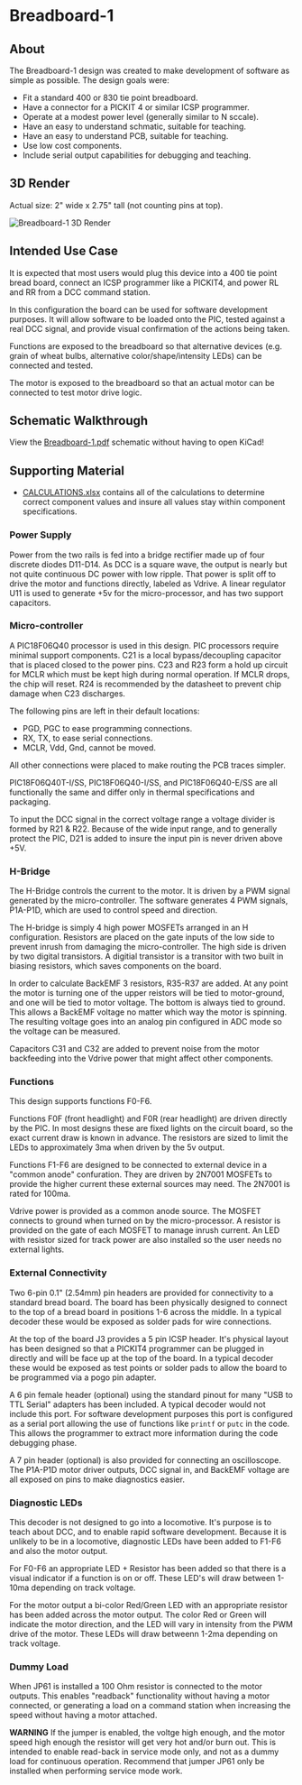 # Breadboard-1

## About

The Breadboard-1 design was created to make development of software as
simple as possible.  The design goals were:

* Fit a standard 400 or 830 tie point breadboard.
* Have a connector for a PICKIT 4 or similar ICSP programmer.
* Operate at a modest power level (generally similar to N sccale).
* Have an easy to understand schmatic, suitable for teaching.
* Have an easy to understand PCB, suitable for teaching.
* Use low cost components.
* Include serial output capabilities for debugging and teaching.

## 3D Render

Actual size: 2" wide x 2.75" tall (not counting pins at top).

![Breadboard-1 3D Render](Breadboard-1.jpg)

## Intended Use Case

It is expected that most users would plug this device into a 400 tie point bread board,
connect an ICSP programmer like a PICKIT4, and power RL and RR from a DCC command station.

In this configuration the board can be used for software development purposes.  It will
allow software to be loaded onto the PIC, tested against a real DCC signal, and provide
visual confirmation of the actions being taken.

Functions are exposed to the breadboard so that alternative devices (e.g. grain of wheat
bulbs, alternative color/shape/intensity LEDs) can be connected and tested.

The motor is exposed to the breadboard so that an actual motor can be connected to test
motor drive logic.

## Schematic Walkthrough

View the [Breadboard-1.pdf](Breadboard-1.pdf) schematic without having to open KiCad!

## Supporting Material

* [CALCULATIONS.xlsx](CALCULATIONS.xlsx) contains all of the calculations
  to determine correct component values and insure all values stay within
  component specifications.

### Power Supply

Power from the two rails is fed into a bridge rectifier made up of
four discrete diodes D11-D14.  As DCC is a square wave, the output
is nearly but not quite continuous DC power with low ripple.  That
power is split off to drive the motor and functions directly, labeled
as Vdrive.  A linear regulator U11 is used to generate +5v for the
micro-processor, and has two support capacitors.

### Micro-controller

A PIC18F06Q40 processor is used in this design.  PIC processors
require minimal support components.  C21 is a local bypass/decoupling
capacitor that is placed closed to the power pins.  C23 and R23
form a hold up circuit for MCLR which must be kept high during
normal operation.  If MCLR drops, the chip will reset.  R24 is
recommended by the datasheet to prevent chip damage when C23
discharges.

The following pins are left in their default locations:

- PGD, PGC to ease programming connections.
- RX, TX, to ease serial connections.
- MCLR, Vdd, Gnd, cannot be moved.

All other connections were placed to make routing the PCB traces
simpler.

PIC18F06Q40T-I/SS, PIC18F06Q40-I/SS, and PIC18F06Q40-E/SS are all
functionally the same and differ only in thermal specifications and
packaging.

To input the DCC signal in the correct voltage range a voltage divider
is formed by R21 & R22.  Because of the wide input range, and to generally
protect the PIC, D21 is added to insure the input pin is never driven above
+5V.

### H-Bridge

The H-Bridge controls the current to the motor.  It is driven by a
PWM signal generated by the micro-controller.  The software generates
4 PWM signals, P1A-P1D, which are used to control speed and direction.

The H-bridge is simply 4 high power MOSFETs arranged in an H
configuration.  Resistors are placed on the gate inputs of the
low side to prevent inrush from damaging the micro-controller.
The high side is driven by two digital transistors.  A digitial
transistor is a transitor with two built in biasing resistors,
which saves components on the board.

In order to calculate BackEMF 3 resistors, R35-R37 are added.  At any point
the motor is turning one of the upper reistors will be tied to
motor-ground, and one will be tied to motor voltage.  The bottom
is always tied to ground.  This allows a BackEMF voltage no matter
which way the motor is spinning.  The resulting voltage goes into
an analog pin configured in ADC mode so the voltage can be measured.

Capacitors C31 and C32 are added to prevent noise from the motor
backfeeding into the Vdrive power that might affect other components.

### Functions

This design supports functions F0-F6.

Functions F0F (front headlight) and F0R (rear headlight) are driven directly by the PIC.
In most designs these are fixed lights on the circuit board, so the exact current draw is
known in advance.  The resistors are sized to limit the LEDs to approximately 3ma when
driven by the 5v output.

Functions F1-F6 are designed to be connected to external device in a "common anode"
confuration.  They are driven by 2N7001 MOSFETs to provide the higher current these
external sources may need.  The 2N7001 is rated for 100ma.

Vdrive power is provided as a common anode source.  The MOSFET connects to ground when turned
on by the micro-processor.  A resistor is provided on the gate of each MOSFET to manage
inrush current.  An LED with resistor sized for track power are also installed so the
user needs no external lights.

### External Connectivity

Two 6-pin 0.1" (2.54mm) pin headers are provided for connectivity
to a standard bread board.  The board has been physically designed
to connect to the top of a bread board in positions 1-6 across the
middle.  In a typical decoder these would be exposed as solder pads
for wire connections.

At the top of the board J3 provides a 5 pin ICSP header.  It's
physical layout has been designed so that a PICKIT4 programmer can
be plugged in directly and will be face up at the top of the board.
In a typical decoder these would be exposed as test points or solder
pads to allow the board to be programmed via a pogo pin adapter.

A 6 pin female header (optional) using the standard pinout for many
"USB to TTL Serial" adapters has been included.  A typical decoder
would not include this port. For software development purposes this
port is configured as a serial port allowing the use of functions
like `printf` or `putc` in the code.  This allows the programmer
to extract more information during the code debugging phase.

A 7 pin header (optional) is also provided for connecting an oscilloscope.
The P1A-P1D motor driver outputs, DCC signal in, and BackEMF voltage are
all exposed on pins to make diagnostics easier.

### Diagnostic LEDs

This decoder is not designed to go into a locomotive.  It's purpose
is to teach about DCC, and to enable rapid software development.
Because it is unlikely to be in a locomotive, diagnostic LEDs have
been added to F1-F6 and also the motor output.

For F0-F6 an appropriate LED + Resistor has been added so that there
is a visual indicator if a function is on or off.  These LED's will
draw between 1-10ma depending on track voltage.

For the motor output a bi-color Red/Green LED with an appropriate
resistor has been added across the motor output.  The color Red or
Green will indicate the motor direction, and the LED will vary in
intensity from the PWM drive of the motor.  These LEDs will draw
betweenn 1-2ma depending on track voltage.

### Dummy Load

When JP61 is installed a 100 Ohm resistor is connected to the motor outputs.  This
enables "readback" functionality without having a motor connected, or generating a
load on a command station when increasing the speed without having a motor attached.

**WARNING** If the jumper is enabled, the voltge high enough, and the motor speed
high enough the resistor will get very hot and/or burn out.  This is intended to
enable read-back in service mode only, and not as a dummy load for continuous
operation.  Recommend that jumper JP61 only be installed when performing service
mode work.

